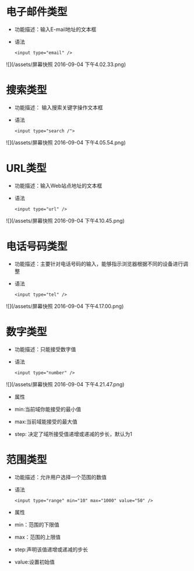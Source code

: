 # 电子邮件类型

 - 功能描述：输入E-mail地址的文本框

 - 语法

       <input type="email" />
![](/assets/屏幕快照 2016-09-04 下午4.02.33.png)

# 搜索类型

 - 功能描述： 输入搜索关键字操作文本框

 - 语法

       <input type="search /">
![](/assets/屏幕快照 2016-09-04 下午4.05.54.png)

# URL类型

 - 功能描述：输入Web站点地址的文本框

 - 语法

       <input type="url" />
![](/assets/屏幕快照 2016-09-04 下午4.10.45.png)

# 电话号码类型

 - 功能描述：主要针对电话号码的输入，能够指示浏览器根据不同的设备进行调整

 - 语法
    
       <input type="tel" />
![](/assets/屏幕快照 2016-09-04 下午4.17.00.png)

# 数字类型

 - 功能描述：只能接受数字值

 - 语法

       <input type="number" />
![](/assets/屏幕快照 2016-09-04 下午4.21.47.png)

 - 属性

  - min:当前域你能接受的最小值

  - max:当前域能接受的最大值

  - step: 决定了域所接受值递增或递减的步长，默认为1

# 范围类型

 - 功能描述：允许用户选择一个范围的数值

 - 语法

       <input type="range" min="10" max="1000" value="50" />

 - 属性

  - min：范围的下限值
  - max：范围的上限值
  - step:声明该值递增或递减的步长
  - value:设置初始值




